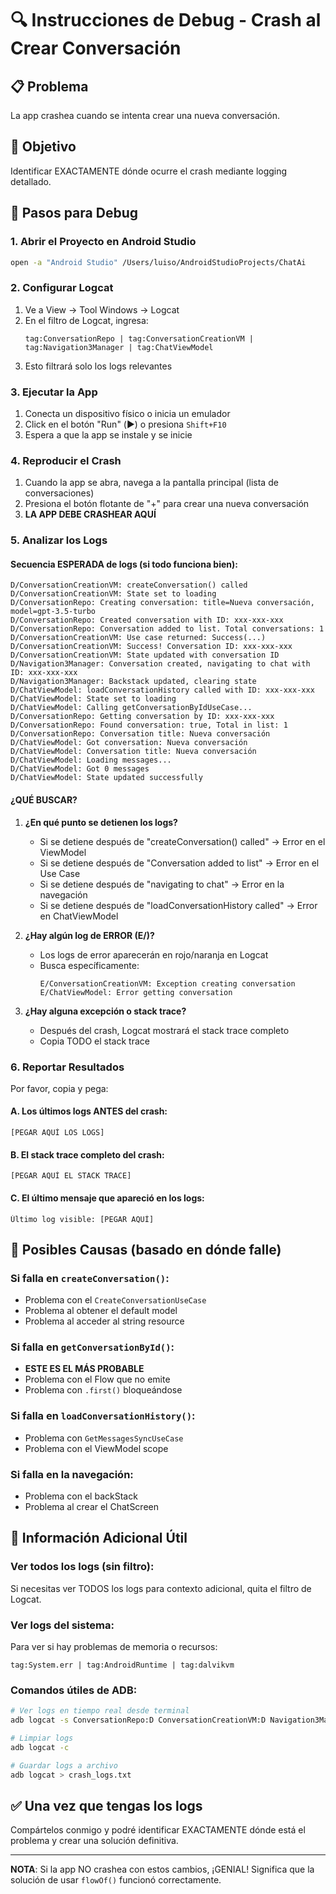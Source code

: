 # 🔍 Instrucciones de Debug - Crash al Crear Conversación

## 📋 Problema
La app crashea cuando se intenta crear una nueva conversación.

## 🎯 Objetivo
Identificar EXACTAMENTE dónde ocurre el crash mediante logging detallado.

## 🚀 Pasos para Debug

### 1. Abrir el Proyecto en Android Studio
```bash
open -a "Android Studio" /Users/luiso/AndroidStudioProjects/ChatAi
```

### 2. Configurar Logcat
1. Ve a View → Tool Windows → Logcat
2. En el filtro de Logcat, ingresa:
   ```
   tag:ConversationRepo | tag:ConversationCreationVM | tag:Navigation3Manager | tag:ChatViewModel
   ```
3. Esto filtrará solo los logs relevantes

### 3. Ejecutar la App
1. Conecta un dispositivo físico o inicia un emulador
2. Click en el botón "Run" (▶️) o presiona `Shift+F10`
3. Espera a que la app se instale y se inicie

### 4. Reproducir el Crash
1. Cuando la app se abra, navega a la pantalla principal (lista de conversaciones)
2. Presiona el botón flotante de "+" para crear una nueva conversación
3. **LA APP DEBE CRASHEAR AQUÍ**

### 5. Analizar los Logs

#### Secuencia ESPERADA de logs (si todo funciona bien):
```
D/ConversationCreationVM: createConversation() called
D/ConversationCreationVM: State set to loading
D/ConversationRepo: Creating conversation: title=Nueva conversación, model=gpt-3.5-turbo
D/ConversationRepo: Created conversation with ID: xxx-xxx-xxx
D/ConversationRepo: Conversation added to list. Total conversations: 1
D/ConversationCreationVM: Use case returned: Success(...)
D/ConversationCreationVM: Success! Conversation ID: xxx-xxx-xxx
D/ConversationCreationVM: State updated with conversation ID
D/Navigation3Manager: Conversation created, navigating to chat with ID: xxx-xxx-xxx
D/Navigation3Manager: Backstack updated, clearing state
D/ChatViewModel: loadConversationHistory called with ID: xxx-xxx-xxx
D/ChatViewModel: State set to loading
D/ChatViewModel: Calling getConversationByIdUseCase...
D/ConversationRepo: Getting conversation by ID: xxx-xxx-xxx
D/ConversationRepo: Found conversation: true, Total in list: 1
D/ConversationRepo: Conversation title: Nueva conversación
D/ChatViewModel: Got conversation: Nueva conversación
D/ChatViewModel: Conversation title: Nueva conversación
D/ChatViewModel: Loading messages...
D/ChatViewModel: Got 0 messages
D/ChatViewModel: State updated successfully
```

#### ¿QUÉ BUSCAR?
1. **¿En qué punto se detienen los logs?**
   - Si se detiene después de "createConversation() called" → Error en el ViewModel
   - Si se detiene después de "Conversation added to list" → Error en el Use Case
   - Si se detiene después de "navigating to chat" → Error en la navegación
   - Si se detiene después de "loadConversationHistory called" → Error en ChatViewModel

2. **¿Hay algún log de ERROR (E/)?**
   - Los logs de error aparecerán en rojo/naranja en Logcat
   - Busca específicamente:
     ```
     E/ConversationCreationVM: Exception creating conversation
     E/ChatViewModel: Error getting conversation
     ```

3. **¿Hay alguna excepción o stack trace?**
   - Después del crash, Logcat mostrará el stack trace completo
   - Copia TODO el stack trace

### 6. Reportar Resultados

Por favor, copia y pega:

#### A. Los últimos logs ANTES del crash:
```
[PEGAR AQUÍ LOS LOGS]
```

#### B. El stack trace completo del crash:
```
[PEGAR AQUÍ EL STACK TRACE]
```

#### C. El último mensaje que apareció en los logs:
```
Último log visible: [PEGAR AQUÍ]
```

## 🔧 Posibles Causas (basado en dónde falle)

### Si falla en `createConversation()`:
- Problema con el `CreateConversationUseCase`
- Problema al obtener el default model
- Problema al acceder al string resource

### Si falla en `getConversationById()`:
- **ESTE ES EL MÁS PROBABLE**
- Problema con el Flow que no emite
- Problema con `.first()` bloqueándose

### Si falla en `loadConversationHistory()`:
- Problema con `GetMessagesSyncUseCase`
- Problema con el ViewModel scope

### Si falla en la navegación:
- Problema con el backStack
- Problema al crear el ChatScreen

## 📱 Información Adicional Útil

### Ver todos los logs (sin filtro):
Si necesitas ver TODOS los logs para contexto adicional, quita el filtro de Logcat.

### Ver logs del sistema:
Para ver si hay problemas de memoria o recursos:
```
tag:System.err | tag:AndroidRuntime | tag:dalvikvm
```

### Comandos útiles de ADB:
```bash
# Ver logs en tiempo real desde terminal
adb logcat -s ConversationRepo:D ConversationCreationVM:D Navigation3Manager:D ChatViewModel:D

# Limpiar logs
adb logcat -c

# Guardar logs a archivo
adb logcat > crash_logs.txt
```

## ✅ Una vez que tengas los logs

Compártelos conmigo y podré identificar EXACTAMENTE dónde está el problema y crear una solución definitiva.

---

**NOTA**: Si la app NO crashea con estos cambios, ¡GENIAL! Significa que la solución de usar `flowOf()` funcionó correctamente.


